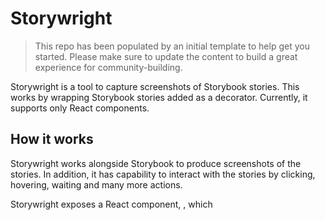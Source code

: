 # Storywright

> This repo has been populated by an initial template to help get you started. Please
> make sure to update the content to build a great experience for community-building.

Storywright is a tool to capture screenshots of Storybook stories. This works by wrapping Storybook stories added as a decorator. Currently, it supports only React components.


## How it works

Storywright works alongside Storybook to produce screenshots of the stories. In addition, it has capability to interact with the stories by clicking, hovering, waiting and many more actions.

Storywright exposes a React component, <StoryWright>, which 
